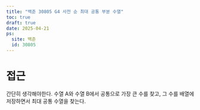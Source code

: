 ```yaml
---
title: "백준 30805 G4 사전 순 최대 공통 부분 수열"
toc: true
draft: true
date: 2025-04-21
ps:
  site: 백준
  id: 30805
---
```


# 접근

간단히 생각해야한다.
수열 A와 수열 B에서 공통으로 가장 큰 수를 찾고, 그 수를 배열에 저장하면서 최대 공통 수열을 찾는다.
